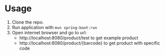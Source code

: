 # Usage

1. Clone the repo.
2. Run application with `mvn spring-boot:run`
3. Open internet browser and go to url:
    - http://localhost:8080/product/test to get example product
    - http://localhost:8080/product/{barcode} to get product with specific code
